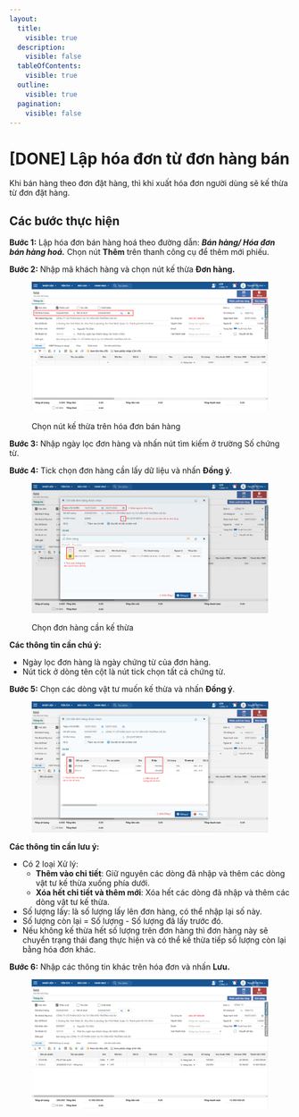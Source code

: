 ```yaml
---
layout:
  title:
    visible: true
  description:
    visible: false
  tableOfContents:
    visible: true
  outline:
    visible: true
  pagination:
    visible: false
---
```


# \[DONE] Lập hóa đơn từ đơn hàng bán

Khi bán hàng theo đơn đặt hàng, thì khi xuất hóa đơn người dùng sẽ kế thừa từ đơn đặt hàng.

## Các bước thực hiện

**Bước 1:** Lập hóa đơn bán hàng hoá theo đường dẫn: _**Bán hàng/ Hóa đơn bán hàng hoá.**_ Chọn nút **Thêm** trên thanh công cụ để thêm mới phiếu.

**Bước 2:** Nhập mã khách hàng và chọn nút kế thừa **Đơn hàng.**

<figure><img src="../../.gitbook/assets/Hoá đơn bán hàng.png" alt=""><figcaption><p>Chọn nút kế thừa trên hóa đơn bán hàng</p></figcaption></figure>

**Bước 3:** Nhập ngày lọc đơn hàng và nhấn nút tìm kiếm ở trường Số chứng từ.

**Bước 4:** Tick chọn đơn hàng cần lấy dữ liệu và nhấn **Đồng ý**.

<figure><img src="../../.gitbook/assets/Hoá đơn bán hàng 2.png" alt=""><figcaption><p>Chọn đơn hàng cần kế thừa</p></figcaption></figure>

**Các thông tin cần chú ý:**

* Ngày lọc đơn hàng là ngày chứng từ của đơn hàng.
* Nút tick ở dòng tên cột là nút tick chọn tất cả chứng từ.

**Bước 5:** Chọn các dòng vật tư muốn kế thừa và nhấn **Đồng ý**.

<figure><img src="../../.gitbook/assets/Hoá đơn bán hàng 3.png" alt=""><figcaption></figcaption></figure>

**Các thông tin cần lưu ý:**

* Có 2 loại Xử lý:
  * **Thêm vào chi tiết**: Giữ nguyên các dòng đã nhập và thêm các dòng vật tư kế thừa xuống phía dưới.
  * **Xóa hết chi tiết và thêm mới**: Xóa hết các dòng đã nhập và thêm các dòng vật tư kế thừa.
* Số lượng lấy: là số lượng lấy lên đơn hàng, có thể nhập lại số này.&#x20;
* Số lượng còn lại = Số lượng - Số lượng đã lấy trước đó.&#x20;
* Nếu không kế thừa hết số lượng trên đơn hàng thì đơn hàng này sẽ chuyển trạng thái đang thực hiện và có thể kế thừa tiếp số lượng còn lại bằng hóa đơn khác.

**Bước 6:** Nhập các thông tin khác trên hóa đơn và nhấn **Lưu.**

<figure><img src="../../.gitbook/assets/image (155).png" alt=""><figcaption></figcaption></figure>
